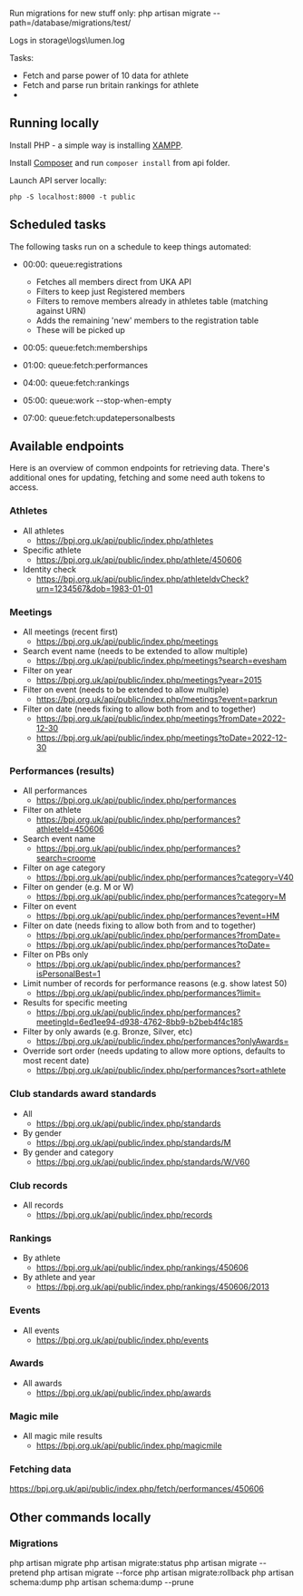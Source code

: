 Run migrations for new stuff only:
php artisan migrate --path=/database/migrations/test/

Logs in storage\logs\lumen.log

Tasks:

- Fetch and parse power of 10 data for athlete
- Fetch and parse run britain rankings for athlete
-

## Running locally

Install PHP - a simple way is installing [XAMPP](https://www.apachefriends.org/download.html).

Install [Composer](https://getcomposer.org/download/)
and run `composer install` from api folder.

Launch API server locally:

    php -S localhost:8000 -t public

## Scheduled tasks

The following tasks run on a schedule to keep things automated:

- 00:00: queue:registrations

  - Fetches all members direct from UKA API
  - Filters to keep just Registered members
  - Filters to remove members already in athletes table (matching against URN)
  - Adds the remaining 'new' members to the registration table
  - These will be picked up

- 00:05: queue:fetch:memberships
- 01:00: queue:fetch:performances
- 04:00: queue:fetch:rankings
- 05:00: queue:work --stop-when-empty
- 07:00: queue:fetch:updatepersonalbests

## Available endpoints

Here is an overview of common endpoints for retrieving data. There's additional ones for updating, fetching and some need auth tokens to access.

### Athletes

- All athletes
  - https://bpj.org.uk/api/public/index.php/athletes
- Specific athlete
  - https://bpj.org.uk/api/public/index.php/athlete/450606
- Identity check
  - https://bpj.org.uk/api/public/index.php/athleteIdvCheck?urn=1234567&dob=1983-01-01

### Meetings

- All meetings (recent first)
  - https://bpj.org.uk/api/public/index.php/meetings
- Search event name (needs to be extended to allow multiple)
  - https://bpj.org.uk/api/public/index.php/meetings?search=evesham
- Filter on year
  - https://bpj.org.uk/api/public/index.php/meetings?year=2015
- Filter on event (needs to be extended to allow multiple)
  - https://bpj.org.uk/api/public/index.php/meetings?event=parkrun
- Filter on date (needs fixing to allow both from and to together)
  - https://bpj.org.uk/api/public/index.php/meetings?fromDate=2022-12-30
  - https://bpj.org.uk/api/public/index.php/meetings?toDate=2022-12-30

### Performances (results)

- All performances
  - https://bpj.org.uk/api/public/index.php/performances
- Filter on athlete
  - https://bpj.org.uk/api/public/index.php/performances?athleteId=450606
- Search event name
  - https://bpj.org.uk/api/public/index.php/performances?search=croome
- Filter on age category
  - https://bpj.org.uk/api/public/index.php/performances?category=V40
- Filter on gender (e.g. M or W)
  - https://bpj.org.uk/api/public/index.php/performances?category=M
- Filter on event
  - https://bpj.org.uk/api/public/index.php/performances?event=HM
- Filter on date (needs fixing to allow both from and to together)
  - https://bpj.org.uk/api/public/index.php/performances?fromDate=
  - https://bpj.org.uk/api/public/index.php/performances?toDate=
- Filter on PBs only
  - https://bpj.org.uk/api/public/index.php/performances?isPersonalBest=1
- Limit number of records for performance reasons (e.g. show latest 50)
  - https://bpj.org.uk/api/public/index.php/performances?limit=
- Results for specific meeting
  - https://bpj.org.uk/api/public/index.php/performances?meetingId=6ed1ee94-d938-4762-8bb9-b2beb4f4c185
- Filter by only awards (e.g. Bronze, Silver, etc)
  - https://bpj.org.uk/api/public/index.php/performances?onlyAwards=
- Override sort order (needs updating to allow more options, defaults to most recent date)
  - https://bpj.org.uk/api/public/index.php/performances?sort=athlete

### Club standards award standards

- All
  - https://bpj.org.uk/api/public/index.php/standards
- By gender
  - https://bpj.org.uk/api/public/index.php/standards/M
- By gender and category
  - https://bpj.org.uk/api/public/index.php/standards/W/V60

### Club records

- All records
  - https://bpj.org.uk/api/public/index.php/records

### Rankings

- By athlete
  - https://bpj.org.uk/api/public/index.php/rankings/450606
- By athlete and year
  - https://bpj.org.uk/api/public/index.php/rankings/450606/2013

### Events

- All events
  - https://bpj.org.uk/api/public/index.php/events

### Awards

- All awards
  - https://bpj.org.uk/api/public/index.php/awards

### Magic mile

- All magic mile results
  - https://bpj.org.uk/api/public/index.php/magicmile

### Fetching data

https://bpj.org.uk/api/public/index.php/fetch/performances/450606

## Other commands locally

### Migrations

php artisan migrate
php artisan migrate:status
php artisan migrate --pretend
php artisan migrate --force
php artisan migrate:rollback
php artisan schema:dump
php artisan schema:dump --prune
